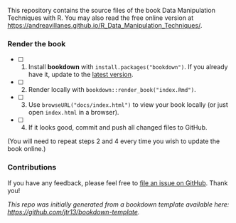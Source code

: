 This repository contains the source files of the book Data Manipulation Techniques with R. You may also read the free online version at https://andreavillanes.github.io/R_Data_Manipulation_Techniques/.

### Render the book

- [ ] 1. Install **bookdown** with `install.packages("bookdown")`. If you already have it, update to the [latest version](https://CRAN.R-project.org/package=bookdown).

- [ ] 2. Render locally with `bookdown::render_book("index.Rmd")`.

- [ ] 3. Use `browseURL("docs/index.html")` to view your book locally (or just open `index.html` in a browser).

- [ ] 4. If it looks good, commit and push all changed files to GitHub. 

(You will need to repeat steps 2 and 4 every time you wish to update the book online.)

### Contributions

If you have any feedback, please feel free to [file an issue on GitHub](https://github.com/andreavillanes/R_Data_Manipulation_Techniques/issues). Thank you!

*This repo was initially generated from a bookdown template available here: https://github.com/jtr13/bookdown-template.*

